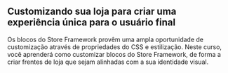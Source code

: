 ## Customizando sua loja para criar uma experiência única para o usuário final

Os blocos do Store Framework provêm uma ampla oportunidade de customização através de propriedades do CSS e estilização. Neste curso, você aprenderá como customizar blocos do Store Framework, de forma a criar frentes de loja que sejam alinhadas com a sua identidade visual.